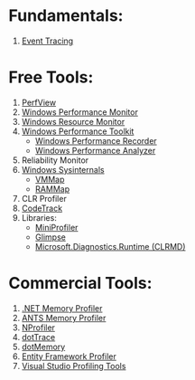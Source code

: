 # Fundamentals:
1. [Event Tracing](https://docs.microsoft.com/en-us/windows/desktop/etw/about-event-tracing)

# Free Tools:
1. [PerfView](https://github.com/Microsoft/perfview)
2. [Windows Performance Monitor](https://blogs.technet.microsoft.com/askperf/2014/07/17/windows-performance-monitor-overview/)
3. [Windows Resource Monitor](https://www.digitalcitizen.life/how-use-resource-monitor-windows-7)
4. [Windows Performance Toolkit](https://docs.microsoft.com/en-us/windows-hardware/test/wpt/)
   + [Windows Performance Recorder](https://docs.microsoft.com/en-us/windows-hardware/test/wpt/windows-performance-recorder)
   + [Windows Performance Analyzer](https://docs.microsoft.com/en-us/windows-hardware/test/wpt/windows-performance-analyzer)
5. Reliability Monitor
6. [Windows Sysinternals](https://docs.microsoft.com/en-us/sysinternals/)
   + [VMMap](https://docs.microsoft.com/en-us/sysinternals/downloads/vmmap)
   + [RAMMap](https://docs.microsoft.com/en-us/sysinternals/downloads/rammap)
7. CLR Profiler
8. [CodeTrack](http://www.getcodetrack.com/)
9. Libraries:
   + [MiniProfiler](https://miniprofiler.com/)
   + [Glimpse](https://github.com/Glimpse/Glimpse)
   + [Microsoft.Diagnostics.Runtime (CLRMD)](https://github.com/Microsoft/clrmd)

# Commercial Tools:
1. [.NET Memory Profiler](https://memprofiler.com/)
2. [ANTS Memory Profiler](https://www.red-gate.com/products/dotnet-development/ants-memory-profiler/)
3. [NProfiler](https://www.nprofiler.com/)
4. [dotTrace](https://www.jetbrains.com/profiler/)
5. [dotMemory](https://www.jetbrains.com/dotmemory/)
6. [Entity Framework Profiler](https://www.hibernatingrhinos.com/products/efprof)
7. [Visual Studio Profiling Tools](https://docs.microsoft.com/en-us/visualstudio/profiling/)
